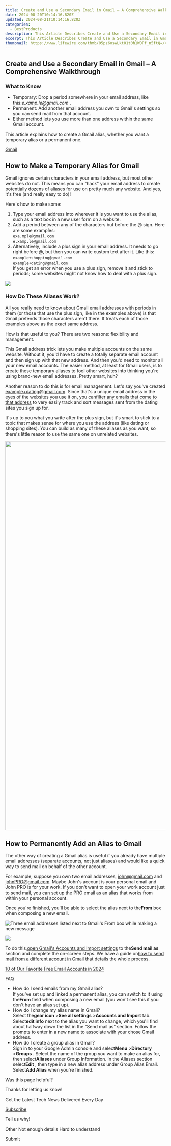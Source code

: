 ```yaml
---
title: Create and Use a Secondary Email in Gmail – A Comprehensive Walkthrough
date: 2024-08-20T10:14:16.820Z
updated: 2024-08-21T10:14:16.820Z
categories:
  - BestProducts
description: This Article Describes Create and Use a Secondary Email in Gmail – A Comprehensive Walkthrough
excerpt: This Article Describes Create and Use a Secondary Email in Gmail – A Comprehensive Walkthrough
thumbnail: https://www.lifewire.com/thmb/05pz6oswLkt01t0h1WDPf_n5ftQ=/400x300/filters:no_upscale():max_bytes(150000):strip_icc():format(webp)/GettyImages-881503284-5c0f8762c9e77c0001d46bf2.jpg
---
```


## Create and Use a Secondary Email in Gmail – A Comprehensive Walkthrough
### What to Know

* Temporary: Drop a period somewhere in your email address, like this:_e.xamp.le@gmail.com_ .
* Permanent: Add another email address you own to Gmail's settings so you can send mail from that account.
* Either method lets you use more than one address within the same Gmail account.

 This article explains how to create a Gmail alias, whether you want a temporary alias or a permanent one.

[Gmail](https://www.lifewire.com/best-gmail-tips-tricks-and-tutorials-1172146)

## How to Make a Temporary Alias for Gmail

 Gmail ignores certain characters in your email address, but most other websites do not. This means you can "hack" your email address to create potentially dozens of aliases for use on pretty much any website. And yes, it's free (and really easy to do)!

 Here's how to make some:

1. Type your email address into wherever it is you want to use the alias, such as a text box in a new user form on a website.
2. Add a period between any of the characters but before the @ sign. Here are some examples:  
 `exa.mple@gmail.com`  
`e.xamp.le@gmail.com`
3. Alternatively, include a plus sign in your email address. It needs to go right before @, but then you can write custom text after it. Like this:  
 `example+shopping@gmail.com`  
`example+dating@gmail.com`  
 If you get an error when you use a plus sign, remove it and stick to periods; some websites might not know how to deal with a plus sign.

<!-- affiliate ads begin -->
<a href="https://store.revouninstaller.com/order/checkout.php?PRODS=27889512&QTY=1&AFFILIATE=108875&CART=1"><img src="https://secure.avangate.com/images/merchant/4282ec8de8c9be897e7aff4aa231b1a4/728__90.jpg" border="0"></a>
<!-- affiliate ads end -->
### How Do These Aliases Work?

 All you really need to know about Gmail email addresses with periods in them (or those that use the plus sign, like in the examples above) is that Gmail pretends those characters aren't there. It treats each of those examples above as the exact same address.

 How is that useful to you? There are two reasons: flexibility and management.

 This Gmail address trick lets you make multiple accounts on the same website. Without it, you'd have to create a totally separate email account and then sign up with that new address. And then you'd need to monitor all your new email accounts. The easier method, at least for Gmail users, is to create these temporary aliases to fool other websites into thinking you're using brand-new email addresses. Pretty smart, huh?

 Another reason to do this is for email management. Let's say you've created <example+dating@gmail.com>. Since that's a unique email address in the eyes of the websites you use it on, you can[filter any emails that come to that address](https://www.lifewire.com/easy-gmail-address-hacks-1616186) to very easily track and sort messages sent from the dating sites you sign up for.

 It's up to you what you write after the plus sign, but it's smart to stick to a topic that makes sense for where you use the address (like dating or shopping sites). You can build as many of these aliases as you want, so there's little reason to use the same one on unrelated websites.

<!-- affiliate ads begin -->
<a href="https://vapordna.pxf.io/c/5597632/1496243/17238" target="_top" id="1496243"><img src="//a.impactradius-go.com/display-ad/17238-1496243" border="0" alt="" width="1000" height="1221"/></a><img height="0" width="0" src="https://imp.pxf.io/i/5597632/1496243/17238" style="position:absolute;visibility:hidden;" border="0" />
<!-- affiliate ads end -->
## How to Permanently Add an Alias to Gmail

 The other way of creating a Gmail alias is useful if you already have multiple email addresses (separate accounts, not just aliases) and would like a quick way to send mail on behalf of the other account.

 For example, suppose you own two email addresses, <john@gmail.com> and <johnPRO@gmail.com>. Maybe John's account is your personal email and John PRO is for your work. If you don't want to open your work account just to send mail, you can set up the PRO email as an alias that works from within your personal account.

 Once you're finished, you'll be able to select the alias next to the**From** box when composing a new email.

![Three email addresses listed next to Gmail's From box while making a new message](https://www.lifewire.com/thmb/s927zYoisFYCpzO0pfUbsSpXTG4=/1500x0/filters:no_upscale():max_bytes(150000):strip_icc():format(webp)/gmail-aliases-9f19ea00154449a6bdfbe44f8a17a595.png)

<!-- affiliate ads begin -->
<a href="https://store.bitdefender.com/affiliate.php?ACCOUNT=BITLATIN&AFFILIATE=108875&PATH=http%3A%2F%2Fwww.bitdefender.com%2Fbusiness%3FAFFILIATE%3D108875%26RESOURCE%3D30%2525%2BOff%2Ball%2BGravityZone%2BProducts"><img src="https://www.bitdefender.com/content/dam/bitdefender/business/campaign/1200X628.png" border="0"></a>
<!-- affiliate ads end -->
 To do this,[open Gmail's Accounts and Import settings](https://mail.google.com/mail/u/0/#settings/accounts) to the**Send mail as** section and complete the on-screen steps. We have a guide on[how to send mail from a different account in Gmail](https://www.lifewire.com/send-mail-from-a-custom-email-address-with-gmail-1172019) that details the whole process.  

[10 of Our Favorite Free Email Accounts in 2024](https://www.lifewire.com/best-free-email-accounts-1356641)

 FAQ

* How do I send emails from my Gmail alias?  
 If you've set up and linked a permanent alias, you can switch to it using the**From** field when composing a new email (you won't see this if you don't have an alias set up).
* How do I change my alias name in Gmail?  
 Select the**gear icon** \>**See all settings** \>**Accounts and Import** tab. Select**edit info** next to the alias you want to change, which you'll find about halfway down the list in the "Send mail as" section. Follow the prompts to enter in a new name to associate with your chose Gmail address.
* How do I create a group alias in Gmail?  
 Sign in to your Google Admin console and select**Menu** \>**Directory** \>**Groups** . Select the name of the group you want to make an alias for, then select**Aliases** under Group Information. In the Aliases section select**Edit** , then type in a new alias address under Group Alias Email. Select**Add Alias** when you're finished.

Was this page helpful?

Thanks for letting us know!

 Get the Latest Tech News Delivered Every Day

[Subscribe](https://www.lifewire.com/#)

Tell us why!

 Other  Not enough details  Hard to understand

 Submit

<ins class="adsbygoogle"
     style="display:block"
     data-ad-format="autorelaxed"
     data-ad-client="ca-pub-7571918770474297"
     data-ad-slot="1223367746"></ins>



<ins class="adsbygoogle"
     style="display:block"
     data-ad-client="ca-pub-7571918770474297"
     data-ad-slot="8358498916"
     data-ad-format="auto"
     data-full-width-responsive="true"></ins>


